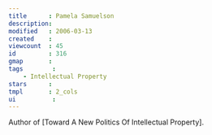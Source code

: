 ```yaml
---
title      : Pamela Samuelson
description: 
modified   : 2006-03-13
created    : 
viewcount  : 45
id         : 316
gmap       : 
tags        :
    - Intellectual Property
stars      : 
tmpl       : 2_cols
ui			: 
---
```


Author of [Toward A New Politics Of Intellectual Property].

